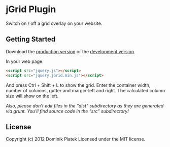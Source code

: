 # jGrid Plugin

Switch on / off a grid overlay on your website.

## Getting Started
Download the [production version][min] or the [development version][max].

[min]: https://raw.github.com/dpiatek/jgrid/master/dist/jquery.jGrid.min.js
[max]: https://raw.github.com/dpiatek/jgrid/master/dist/jquery.jGrid.js

In your web page:

```html
<script src="jquery.js"></script>
<script src="jquery.jGrid.min.js"></script>
```

And press Ctrl + Shift + L to show the grid.
Enter the container width, number of columns, gutter and margin-left and right.
The calculated column size will show on the left.

_Also, please don't edit files in the "dist" subdirectory as they are generated via grunt. You'll find source code in the "src" subdirectory!_

## License
Copyright (c) 2012 Dominik Piatek
Licensed under the MIT license.
